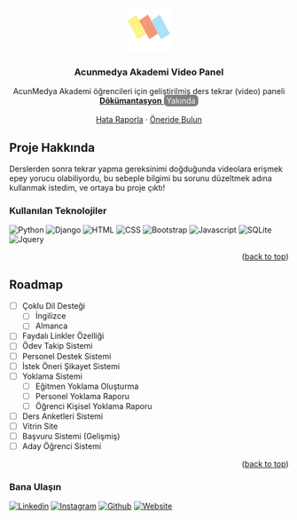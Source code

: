 <a name="readme-top"></a>


<!-- PROJECT LOGO -->
<br />
<div align="center">
    <img src="assets/static/base/img/acunmedya_akademi_logo.png" alt="Logo" width="80" height="80">

  <h3 align="center">Acunmedya Akademi Video Panel</h3>

 <p align="center">
    AcunMedya Akademi öğrencileri için geliştirilmiş ders tekrar (video) paneli
    <br />
    <a href="#">
        <strong>Dökümantasyon</strong>
    </a>
        <span style="background: gray;color: whitesmoke; padding: 2px 5px; border-radius: 7px">Yakında</span>
    <br />
    <br />
    <a href="https://github.com/furkannozay/AcademyProject/issues">Hata Raporla</a>
    ·
    <a href="https://github.com/furkannozay/AcademyProject/issues">Öneride Bulun</a>
  </p>
</div>

<!-- ABOUT THE PROJECT -->
## Proje Hakkında

Derslerden sonra tekrar yapma gereksinimi doğduğunda videolara
erişmek epey yorucu olabiliyordu, bu sebeple bilgimi bu sorunu
düzeltmek adına kullanmak istedim, ve ortaya bu proje çıktı! <br>

### Kullanılan Teknolojiler

![Python]
![Django] 
![HTML] 
![CSS]
![Bootstrap]
![Javascript]
![SQLite]
![Jquery]

<p align="right">(<a href="#readme-top">back to top</a>)</p>


<!-- ROADMAP -->
## Roadmap
- [ ] Çoklu Dil Desteği
    - [ ] İngilizce
    - [ ] Almanca
- [ ] Faydalı Linkler Özelliği
- [ ] Ödev Takip Sistemi
- [ ] Personel Destek Sistemi
- [ ] İstek Öneri Şikayet Sistemi
- [ ] Yoklama Sistemi
    - [ ] Eğitmen Yoklama Oluşturma
    - [ ] Personel Yoklama Raporu
    - [ ] Öğrenci Kişisel Yoklama Raporu
- [ ] Ders Anketleri Sistemi
- [ ] Vitrin Site
- [ ] Başvuru Sistemi (Gelişmiş)
- [ ] Aday Öğrenci Sistemi
<p align="right">(<a href="#readme-top">back to top</a>)</p>


### Bana Ulaşın

[![Linkedin][linkedin-shield]][linkedin-url] 
[![Instagram][instagram-shield]][instagram-url]
[![Github][github-shield]][github-url]
[![Website][website-shield]][website-url]







[linkedin-shield]: https://img.shields.io/badge/-LinkedIn-black.svg?style=for-the-badge&logo=linkedin&colorB=555
[linkedin-url]: https://linkedin.com/in/furkannozay
[instagram-shield]: https://img.shields.io/badge/Instagram-E4405F?style=for-the-badge&logo=instagram&logoColor=white
[instagram-url]: https://instagram.com/furkanczay
[github-shield]: https://img.shields.io/badge/GitHub-100000?style=for-the-badge&logo=github&logoColor=white
[github-url]: https://github.com/furkannozay
[website-shield]: https://img.shields.io/badge/website-000000?style=for-the-badge&logo=About.me&logoColor=white
[website-url]: https://furkanozay.net
[Python]: https://img.shields.io/badge/Python-3776AB?style=for-the-badge&logo=python&logoColor=white
[Django]: https://img.shields.io/badge/Django-092E20?style=for-the-badge&logo=django&logoColor=white
[HTML]: https://img.shields.io/badge/HTML5-E34F26?style=for-the-badge&logo=html5&logoColor=white
[CSS]: https://img.shields.io/badge/CSS3-1572B6?style=for-the-badge&logo=css3&logoColor=white
[Javascript]: https://img.shields.io/badge/JavaScript-F7DF1E?style=for-the-badge&logo=javascript&logoColor=black
[Bootstrap]: https://img.shields.io/badge/Bootstrap-563D7C?style=for-the-badge&logo=bootstrap&logoColor=white
[SQLite]: https://img.shields.io/badge/SQLite-07405E?style=for-the-badge&logo=sqlite&logoColor=white
[JQuery]: https://img.shields.io/badge/jQuery-0769AD?style=for-the-badge&logo=jquery&logoColor=white

